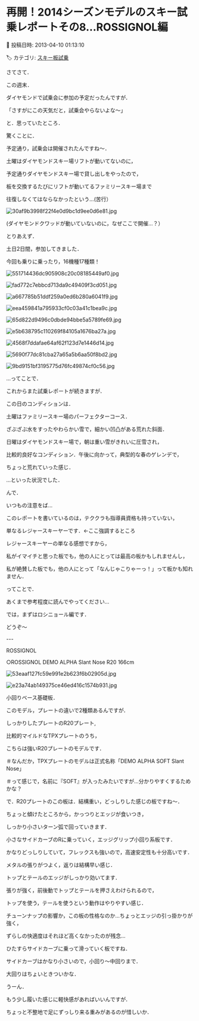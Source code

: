 # 再開！2014シーズンモデルのスキー試乗レポートその8…ROSSIGNOL編

📅 投稿日時: 2013-04-10 01:13:10

🏷️ カテゴリ: [スキー板試乗](c0bd8048615710cee890e403a36cc9a2b.md)

さてさて．


この週末．


ダイヤモンドで試乗会に参加の予定だったんですが．


「さすがにこの天気だと，試乗会やらないよな～」


と．思っていたところ．


驚くことに．


予定通り，試乗会は開催されたんですね～．





土曜はダイヤモンドスキー場リフトが動いてないのに，


予定通りダイヤモンドスキー場で貸し出しをやったので，


板を交換するたびにリフトが動いてるファミリースキー場まで


往復しなくてはならなかったという…(苦行）




![30af9b3998f22f4e0d9bc1d9ee0d6e81.jpg](images/30af9b3998f22f4e0d9bc1d9ee0d6e81.jpg)




(ダイヤモンドクワッドが動いていないのに，なぜここで開催…？）





とりあえず．


土日2日間，参加してきました．


今回も乗りに乗ったり，16機種17種類！




![551714436dc905908c20c08185449af0.jpg](images/551714436dc905908c20c08185449af0.jpg)









![fad772c7ebbcd713da9c49409f3cd051.jpg](images/fad772c7ebbcd713da9c49409f3cd051.jpg)









![a667785b51ddf259a0ed6b280a6041f9.jpg](images/a667785b51ddf259a0ed6b280a6041f9.jpg)









![eea459841a795933cf0c03a41c1bea9c.jpg](images/eea459841a795933cf0c03a41c1bea9c.jpg)









![65d822d9496c0dbde94bbe5a5789fe69.jpg](images/65d822d9496c0dbde94bbe5a5789fe69.jpg)









![e5b638795c110269f84105a1676ba27a.jpg](images/e5b638795c110269f84105a1676ba27a.jpg)









![4568f7ddafae64af62f123d7e1446d14.jpg](images/4568f7ddafae64af62f123d7e1446d14.jpg)









![5690f77dc81cba27a65a5b6aa50f8bd2.jpg](images/5690f77dc81cba27a65a5b6aa50f8bd2.jpg)









![9bd9151bf3195775d76fc49874cf0c56.jpg](images/9bd9151bf3195775d76fc49874cf0c56.jpg)







…ってことで．


これからまた試乗レポートが続きますが．





この日のコンディションは．


土曜はファミリースキー場のパーフェクターコース．


ざぶざぶ水をすったやわらかい雪で，細かい凹凸がある荒れた斜面．


日曜はダイヤモンドスキー場で，朝は重い雪がきれいに圧雪され，


比較的良好なコンディション．午後に向かって，典型的な春のゲレンデで，


ちょっと荒れていった感じ．


…といった状況でした．





んで．


いつもの注意をば…


このレポートを書いているのは，テククラも指導員資格も持っていない，


単なるレジャースキーヤーです．←ここ強調するところ


レジャースキーヤーの単なる感想ですから，


私がイマイチと思った板でも，他の人にとっては最高の板かもしれませんし，


私が絶賛した板でも，他の人にとって「なんじゃこりゃーっ！」って板かも知れません．


ってことで．


あくまで参考程度に読んでやってください…





では，まずはロシニョール編です．


どうぞ～


---[]()





ROSSIGNOL





○ROSSIGNOL DEMO ALPHA Slant Nose R20 166cm




![53eaaf127fc59e991e2b623f6b02905d.jpg](images/53eaaf127fc59e991e2b623f6b02905d.jpg)









![e23a74ab149375ce46ed416c1574b931.jpg](images/e23a74ab149375ce46ed416c1574b931.jpg)







小回りベース基礎板．


このモデル，プレートの違いで2種類あるんですが．


しっかりしたプレートのR20プレート,


比較的マイルドなTPXプレートのうち，


こちらは強いR20プレートのモデルです．


＃なんだか，TPXプレートのモデルは正式名称「DEMO ALPHA SOFT Slant Nose」


＃って感じで，名前に『SOFT』が入ったみたいですが…分かりやすくするためかな？





で．R20プレートのこの板は．結構重い，どっしりした感じの板ですね～．


ちょっと傾けたところから，かっつりとエッジが食いつき，


しっかり小さいターン弧で回っていきます．


小さなサイドカーブのRに乗っていく，エッジグリップ小回り系板です．


かなりどっしりしていて，フレックスも強いので，高速安定性も十分高いです．


メタルの張りがつよく，返りは結構早い感じ．


トップとテールのエッジがしっかり効いてます．


張りが強く，前後動でトップとテールを押さえわけられるので，


トップを使う，テールを使うという動作はやりやすい感じ．


チューンナップの影響か，この板の性格なのか…ちょっとエッジの引っ掛かりが強く，


ずらしの快適度はそれほど高くなかったのが残念…


ひたすらサイドカーブに乗って滑っていく板ですね．


サイドカーブはかなり小さいので，小回り～中回りまで．


大回りはちょいときついかな．


うーん．


もう少し履いた感じに軽快感があればいいんですが．


ちょっと不整地で足にずっしり来る重みがあるのが惜しいか．

